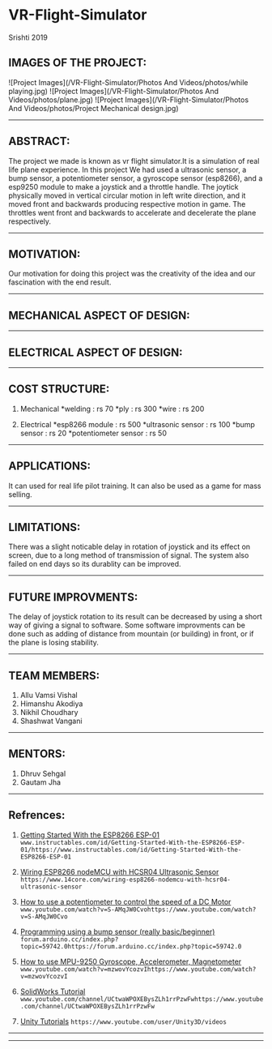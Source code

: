 # VR-Flight-Simulator
Srishti 2019
## IMAGES OF THE PROJECT:

![Project Images](/VR-Flight-Simulator/Photos And Videos/photos/while playing.jpg)
![Project Images](/VR-Flight-Simulator/Photos And Videos/photos/plane.jpg)
![Project Images](/VR-Flight-Simulator/Photos And Videos/photos/Project Mechanical design.jpg)
***
## ABSTRACT:

The project we made is known as vr flight simulator.It is a simulation of real life plane experience.
In this project We had used a ultrasonic sensor, a bump sensor, a potentiometer sensor, a gyroscope
sensor (esp8266), and a esp9250 module to make a joystick and a throttle handle. The joytick physically
moved in vertical circular motion in left write direction, and it moved front and backwards producing 
respective motion in game. The throttles went front and backwards to accelerate and decelerate the plane
respectively.
***
## MOTIVATION:

Our motivation for doing this project was the creativity of the idea and our fascination with the end result.
***
## MECHANICAL ASPECT OF DESIGN:
***


## ELECTRICAL ASPECT OF DESIGN:
***

## COST STRUCTURE:

1. Mechanical 
	*welding : rs 70
	*ply     : rs 300
	*wire    : rs 200
 
2. Electrical
	*esp8266 module       : rs 500
	*ultrasonic sensor    : rs 100
	*bump sensor          : rs 20
	*potentiometer sensor : rs 50
***
## APPLICATIONS:

It can used for real life pilot training. It can also be used as a game for mass selling. 
***
## LIMITATIONS:

There was a slight noticable delay in rotation of joystick and its effect on screen, due to a long method of transmission of signal.
The system also failed on end days so its durablity can be improved.
***
## FUTURE IMPROVMENTS:

The delay of joystick rotation to its result can be decreased by using a short way of giving a signal to software.
Some software improvments can be done such as adding of distance from mountain (or building) in front, or if the plane is losing stability.
***
## TEAM MEMBERS:

1. Allu Vamsi Vishal
2. Himanshu Akodiya 
3. Nikhil Choudhary
4. Shashwat Vangani
***
## MENTORS:

1. Dhruv Sehgal
2. Gautam Jha
***
## Refrences:

1. [Getting Started With the ESP8266 ESP-01](www.instructables.com/id/Getting-Started-With-the-ESP8266-ESP-01/https://www.instructables.com/id/Getting-Started-With-the-ESP8266-ESP-01/)
	       `www.instructables.com/id/Getting-Started-With-the-ESP8266-ESP-01/https://www.instructables.com/id/Getting-Started-With-the-ESP8266-ESP-01`

2. [Wiring ESP8266 nodeMCU with HCSR04 Ultrasonic Sensor](https://www.14core.com/wiring-esp8266-nodemcu-with-hcsr04-ultrasonic-sensor/)
	`https://www.14core.com/wiring-esp8266-nodemcu-with-hcsr04-ultrasonic-sensor`

3. [How to use a potentiometer to control the speed of a DC Motor](www.youtube.com/watch?v=S-AMqJW0Cvohttps://www.youtube.com/watch?v=S-AMqJW0Cvo)
	`www.youtube.com/watch?v=S-AMqJW0Cvohttps://www.youtube.com/watch?v=S-AMqJW0Cvo`

4. [Programming using a bump sensor (really basic/beginner)](forum.arduino.cc/index.php?topic=59742.0https://forum.arduino.cc/index.php?topic=59742.0)
	`forum.arduino.cc/index.php?topic=59742.0https://forum.arduino.cc/index.php?topic=59742.0`

5. [How to use MPU-9250 Gyroscope, Accelerometer, Magnetometer](www.youtube.com/watch?v=mzwovYcozvIhttps://www.youtube.com/watch?v=mzwovYcozvI)
	`www.youtube.com/watch?v=mzwovYcozvIhttps://www.youtube.com/watch?v=mzwovYcozvI`

6. [SolidWorks Tutorial](www.youtube.com/channel/UCtwaWPOXEBysZLh1rrPzwFwhttps://www.youtube.com/channel/UCtwaWPOXEBysZLh1rrPzwFw)
	`www.youtube.com/channel/UCtwaWPOXEBysZLh1rrPzwFwhttps://www.youtube.com/channel/UCtwaWPOXEBysZLh1rrPzwFw`

7. [Unity Tutorials](https://www.youtube.com/user/Unity3D/videos)
	`https://www.youtube.com/user/Unity3D/videos`
***
***
